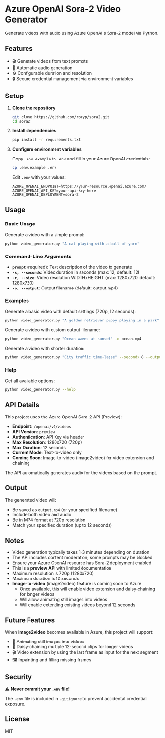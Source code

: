 # Azure OpenAI Sora-2 Video Generator

Generate videos with audio using Azure OpenAI's Sora-2 model via Python.

## Features

- 🎬 Generate videos from text prompts
- 🎵 Automatic audio generation
- ⚙️ Configurable duration and resolution
- 🔒 Secure credential management via environment variables

## Setup

1. **Clone the repository**
   ```bash
   git clone https://github.com/roryp/sora2.git
   cd sora2
   ```

2. **Install dependencies**
   ```bash
   pip install -r requirements.txt
   ```

3. **Configure environment variables**
   
   Copy `.env.example` to `.env` and fill in your Azure OpenAI credentials:
   ```bash
   cp .env.example .env
   ```
   
   Edit `.env` with your values:
   ```
   AZURE_OPENAI_ENDPOINT=https://your-resource.openai.azure.com/
   AZURE_OPENAI_API_KEY=your-api-key-here
   AZURE_OPENAI_DEPLOYMENT=sora-2
   ```

## Usage

### Basic Usage

Generate a video with a simple prompt:
```bash
python video_generator.py "A cat playing with a ball of yarn"
```

### Command-Line Arguments

- **`prompt`** (required): Text description of the video to generate
- **`-s, --seconds`**: Video duration in seconds (max: 12, default: 12)
- **`-r, --size`**: Video resolution WIDTHxHEIGHT (max: 1280x720, default: 1280x720)
- **`-o, --output`**: Output filename (default: output.mp4)

### Examples

Generate a basic video with default settings (720p, 12 seconds):
```bash
python video_generator.py "A golden retriever puppy playing in a park"
```

Generate a video with custom output filename:
```bash
python video_generator.py "Ocean waves at sunset" -o ocean.mp4
```

Generate a video with shorter duration:
```bash
python video_generator.py "City traffic time-lapse" --seconds 8 --output city.mp4
```

### Help

Get all available options:
```bash
python video_generator.py --help
```

## API Details

This project uses the Azure OpenAI Sora-2 API (Preview):
- **Endpoint**: `/openai/v1/videos`
- **API Version**: `preview`
- **Authentication**: API Key via header
- **Max Resolution**: 1280x720 (720p)
- **Max Duration**: 12 seconds
- **Current Mode**: Text-to-video only
- **Coming Soon**: Image-to-video (image2video) for video extension and chaining

The API automatically generates audio for the videos based on the prompt.

## Output

The generated video will:
- Be saved as `output.mp4` (or your specified filename)
- Include both video and audio
- Be in MP4 format at 720p resolution
- Match your specified duration (up to 12 seconds)

## Notes

- Video generation typically takes 1-3 minutes depending on duration
- The API includes content moderation; some prompts may be blocked
- Ensure your Azure OpenAI resource has Sora-2 deployment enabled
- This is a **preview API** with limited documentation
- Maximum resolution is 720p (1280x720)
- Maximum duration is 12 seconds
- **Image-to-video** (image2video) feature is coming soon to Azure
  - Once available, this will enable video extension and daisy-chaining for longer videos
  - Will allow animating still images into videos
  - Will enable extending existing videos beyond 12 seconds

## Future Features

When **image2video** becomes available in Azure, this project will support:
- 🎨 Animating still images into videos
- 🔗 Daisy-chaining multiple 12-second clips for longer videos
- 🎬 Video extension by using the last frame as input for the next segment
- 🖼️ Inpainting and filling missing frames

## Security

⚠️ **Never commit your `.env` file!** 

The `.env` file is included in `.gitignore` to prevent accidental credential exposure.

## License

MIT
